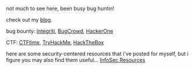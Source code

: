 not much to see here, been busy bug huntin! 

check out my [blog](https://medium.com/@z3r0syf3r).

bug bounty: [Integriti](https://app.intigriti.com/researcher/profile/z3r0syf3r), [BugCrowd](https://bugcrowd.com/z3r0syf3r), [HackerOne](https://hackerone.com/z3r0syf3r)

CTF: [CTFtime](https://ctftime.org/user/192457), [TryHackMe](https://tryhackme.com/p/z3r0syf3r), [HackTheBox](https://app.hackthebox.com/users/1929154)

here are some security-centered resources that i've posted for myself, but i figure you may also find them useful... 
[InfoSec Resources](https://github.com/dante0x5f/info_sec_resources)

